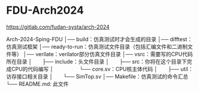 # FDU-Arch2024
https://gitlab.com/fudan-systa/arch-2024

Arch-2024-Sping-FDU
│── build：仿真测试时才会生成的目录
│── difftest：仿真测试框架
│── ready-to-run：仿真测试文件目录（包括汇编文件和二进制文件等）
│── verilate：verilator部分仿真文件目录
│── vsrc：需要写的CPU代码所在目录
│　　├── include：头文件目录
│　　├── src：你将在这个目录下完成CPU的代码编写
│　　　　　└── core.sv：CPU核主体代码
│　　├── util：访存接口相关目录
│　　└── SimTop.sv
│── Makefile：仿真测试的命令汇总
└── README.md: 此文件
